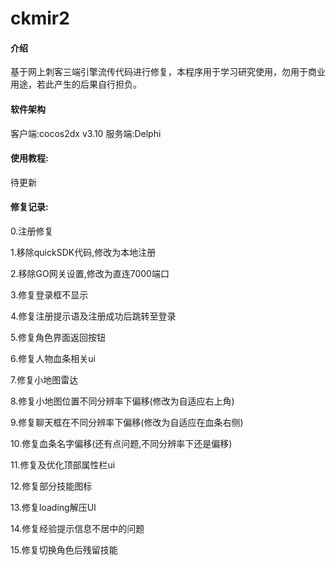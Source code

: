 # ckmir2

#### 介绍
基于网上刺客三端引擎流传代码进行修复，本程序用于学习研究使用，勿用于商业用途，若此产生的后果自行担负。

#### 软件架构
客户端:cocos2dx v3.10
服务端:Delphi

#### 使用教程:
待更新

#### 修复记录:
0.注册修复

1.移除quickSDK代码,修改为本地注册

2.移除GO网关设置,修改为直连7000端口

3.修复登录框不显示

4.修复注册提示语及注册成功后跳转至登录

5.修复角色界面返回按钮

6.修复人物血条相关ui

7.修复小地图雷达

8.修复小地图位置不同分辨率下偏移(修改为自适应右上角)

9.修复聊天框在不同分辨率下偏移(修改为自适应在血条右侧)

10.修复血条名字偏移(还有点问题,不同分辨率下还是偏移)

11.修复及优化顶部属性栏ui

12.修复部分技能图标

13.修复loading解压UI

14.修复经验提示信息不居中的问题

15.修复切换角色后残留技能
